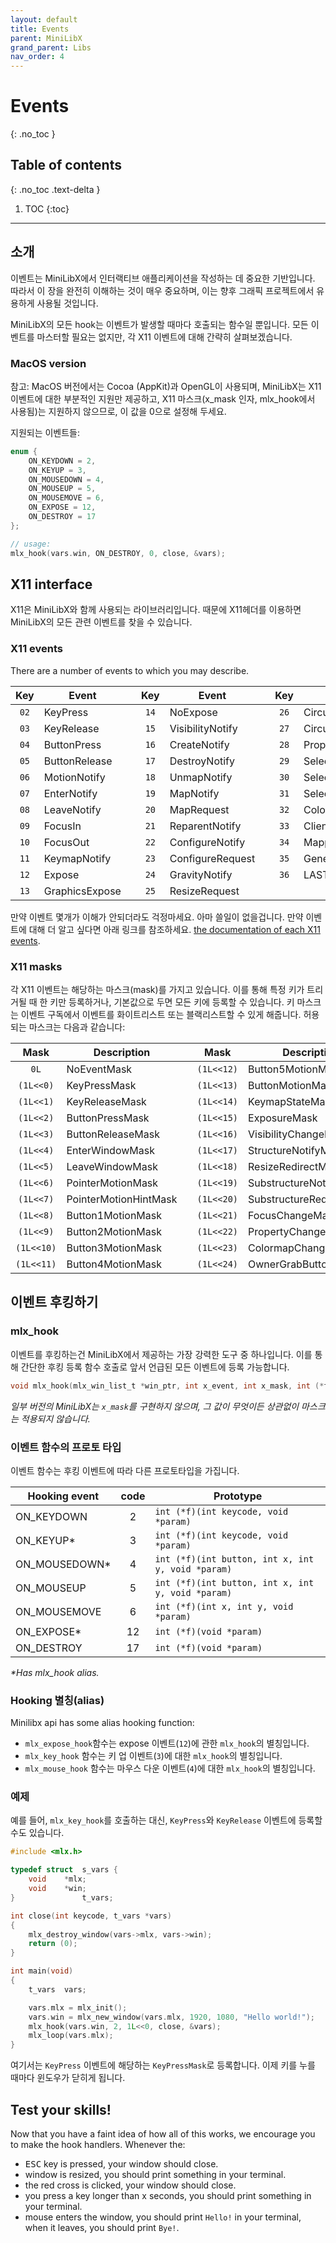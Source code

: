 ```yaml
---
layout: default
title: Events
parent: MiniLibX
grand_parent: Libs
nav_order: 4
---
```


# Events
{: .no_toc }

## Table of contents
{: .no_toc .text-delta }

1. TOC
{:toc}

---

## 소개

이벤트는 MiniLibX에서 인터랙티브 애플리케이션을 작성하는 데 중요한 기반입니다. 따라서 이 장을 완전히 이해하는 것이 매우 중요하며, 이는 향후 그래픽 프로젝트에서 유용하게 사용될 것입니다.

MiniLibX의 모든 hook는 이벤트가 발생할 때마다 호출되는 함수일 뿐입니다. 모든 이벤트를 마스터할 필요는 없지만, 각 X11 이벤트에 대해 간략히 살펴보겠습니다.



### MacOS version

참고: MacOS 버전에서는 Cocoa (AppKit)과 OpenGL이 사용되며, MiniLibX는 X11 이벤트에 대한 부분적인 지원만 제공하고, X11 마스크(x_mask 인자, mlx_hook에서 사용됨)는 지원하지 않으므로, 이 값을 0으로 설정해 두세요.

지원되는 이벤트들:
  
```c
enum {
	ON_KEYDOWN = 2,
	ON_KEYUP = 3,
	ON_MOUSEDOWN = 4,
	ON_MOUSEUP = 5,
	ON_MOUSEMOVE = 6,
	ON_EXPOSE = 12,
	ON_DESTROY = 17
};

// usage:
mlx_hook(vars.win, ON_DESTROY, 0, close, &vars);
```

## X11 interface

X11은 MiniLibX와 함께 사용되는 라이브러리입니다. 때문에 X11헤더를 이용하면 MiniLibX의 모든 관련 이벤트를 찾을 수 있습니다.

### X11 events

There are a number of events to which you may describe.

| Key  | Event         | | Key  | Event            | | Key  | Event            |
| :--: | ------------- |-| :--: | ---------------- |-| :--: | ---------------- |
| `02` | KeyPress      | | `14` | NoExpose         | | `26` | CirculateNotify  | 
| `03` | KeyRelease    | | `15` | VisibilityNotify | | `27` | CirculateRequest | 
| `04` | ButtonPress   | | `16` | CreateNotify     | | `28` | PropertyNotify   |
| `05` | ButtonRelease | | `17` | DestroyNotify    | | `29` | SelectionClear   |
| `06` | MotionNotify  | | `18` | UnmapNotify      | | `30` | SelectionRequest |
| `07` | EnterNotify   | | `19` | MapNotify        | | `31` | SelectionNotify  |
| `08` | LeaveNotify   | | `20` | MapRequest       | | `32` | ColormapNotify   |
| `09` | FocusIn       | | `21` | ReparentNotify   | | `33` | ClientMessage    |
| `10` | FocusOut      | | `22` | ConfigureNotify  | | `34` | MappingNotify    |
| `11` | KeymapNotify  | | `23` | ConfigureRequest | | `35` | GenericEvent     |
| `12` | Expose        | | `24` | GravityNotify    | | `36` | LASTEvent        |
| `13` | GraphicsExpose| | `25` | ResizeRequest    | |      |                  |


만약 이벤트 몇개가 이해가 안되더라도 걱정마세요. 아마 쓸일이 없을겁니다. 만약 이벤트에 대해 더 알고 싶다면 아래 링크를 참조하세요. [the documentation of each X11 events](https://tronche.com/gui/x/xlib/events/).

### X11 masks

각 X11 이벤트는 해당하는 마스크(mask)를 가지고 있습니다. 이를 통해 특정 키가 트리거될 때 한 키만 등록하거나, 기본값으로 두면 모든 키에 등록할 수 있습니다. 키 마스크는 이벤트 구독에서 이벤트를 화이트리스트 또는 블랙리스트할 수 있게 해줍니다. 허용되는 마스크는 다음과 같습니다:

| Mask       | Description      | | Mask       | Description          |
| :--------: | ---------------- |-| :--------: | -------------------- |
| `0L`       | NoEventMask      | | `(1L<<12)` | Button5MotionMask    |
| `(1L<<0)`  | KeyPressMask     | | `(1L<<13)` | ButtonMotionMask     |
| `(1L<<1)`  | KeyReleaseMask   | | `(1L<<14)` | KeymapStateMask      |
| `(1L<<2)`  | ButtonPressMask  | | `(1L<<15)` | ExposureMask         |
| `(1L<<3)`  | ButtonReleaseMask| | `(1L<<16)` | VisibilityChangeMask |
| `(1L<<4)`  | EnterWindowMask  | | `(1L<<17)` | StructureNotifyMask  |
| `(1L<<5)`  | LeaveWindowMask  | | `(1L<<18)` | ResizeRedirectMask   |
| `(1L<<6)`  | PointerMotionMask| | `(1L<<19)` | SubstructureNotifyMask  |
|`(1L<<7)`|PointerMotionHintMask| | `(1L<<20)` | SubstructureRedirectMask|
| `(1L<<8)`  | Button1MotionMask| | `(1L<<21)` | FocusChangeMask      |
| `(1L<<9)`  | Button2MotionMask| | `(1L<<22)` | PropertyChangeMask   |
| `(1L<<10)` | Button3MotionMask| | `(1L<<23)` | ColormapChangeMask   |
| `(1L<<11)` | Button4MotionMask| | `(1L<<24)` | OwnerGrabButtonMask  |

## 이벤트 후킹하기

### mlx_hook

이벤트를 후킹하는건 MiniLibX에서 제공하는 가장 강력한 도구 중 하나입니다. 이를 통해 간단한 후킹 등록 함수 호출로 앞서 언급된 모든 이벤트에 등록 가능합니다.
```c
void mlx_hook(mlx_win_list_t *win_ptr, int x_event, int x_mask, int (*f)(), void *param)
```

*일부 버전의 MiniLibX는 `x_mask`를 구현하지 않으며, 그 값이 무엇이든 상관없이 마스크는 적용되지 않습니다.*

### 이벤트 함수의 프로토 타입

이벤트 함수는 후킹 이벤트에 따라 다른 프로토타입을 가집니다.

| Hooking event | code | Prototype            |
| ------------- | :--: | -------------------- |
| ON_KEYDOWN    |   2  | `int (*f)(int keycode, void *param)`   |
| ON_KEYUP*     |   3  | `int (*f)(int keycode, void *param)` |
| ON_MOUSEDOWN* |   4  | `int (*f)(int button, int x, int y, void *param)` |
| ON_MOUSEUP    |   5  | `int (*f)(int button, int x, int y, void *param)` |
| ON_MOUSEMOVE  |   6  | `int (*f)(int x, int y, void *param)` |
| ON_EXPOSE*    |  12  | `int (*f)(void *param)` |
| ON_DESTROY    |  17  | `int (*f)(void *param)` |

*\*Has mlx_hook alias.*

### Hooking 별칭(alias)

Minilibx api has some alias hooking function:

 - `mlx_expose_hook`함수는 expose 이벤트(`12`)에 관한 `mlx_hook`의 별칭입니다.
 - `mlx_key_hook`  함수는 키 업 이벤트(`3`)에 대한 `mlx_hook`의 별칭입니다.
 - `mlx_mouse_hook` 함수는 마우스 다운 이벤트(`4`)에 대한 `mlx_hook`의 별칭입니다.

### 예제

예를 들어, `mlx_key_hook`를 호출하는 대신, `KeyPress`와 `KeyRelease` 이벤트에 등록할 수도 있습니다. 

```c
#include <mlx.h>

typedef struct	s_vars {
	void	*mlx;
	void	*win;
}				t_vars;

int	close(int keycode, t_vars *vars)
{
	mlx_destroy_window(vars->mlx, vars->win);
	return (0);
}

int	main(void)
{
	t_vars	vars;

	vars.mlx = mlx_init();
	vars.win = mlx_new_window(vars.mlx, 1920, 1080, "Hello world!");
	mlx_hook(vars.win, 2, 1L<<0, close, &vars);
	mlx_loop(vars.mlx);
}
```

여기서는 `KeyPress` 이벤트에 해당하는 `KeyPressMask`로 등록합니다. 이제 키를 누를 때마다 윈도우가 닫히게 됩니다.

## Test your skills!

Now that you have a faint idea of how all of this works, we encourage you to
make the hook handlers. Whenever the:
- <kbd>ESC</kbd> key is pressed, your window should close.
- window is resized, you should print something in your terminal.
- the red cross is clicked, your window should close.
- you press a key longer than x seconds, you should print something in your
terminal.
- mouse enters the window, you should print `Hello!` in your terminal, when it
leaves, you should print `Bye!`.
